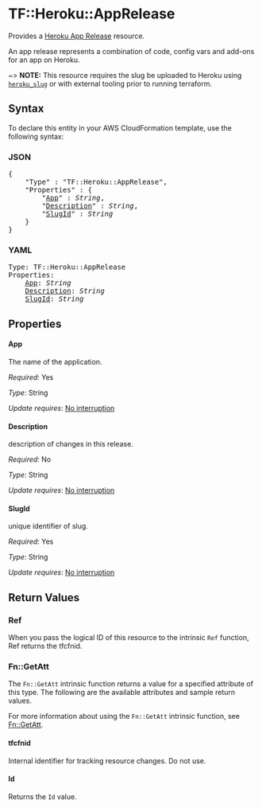 # TF::Heroku::AppRelease

Provides a [Heroku App Release](https://devcenter.heroku.com/articles/platform-api-reference#release)
resource.

An app release represents a combination of code, config vars and add-ons for an app on Heroku.

~> **NOTE:**
This resource requires the slug be uploaded to Heroku using [`heroku_slug`](slug.html)
or with external tooling prior to running terraform.

## Syntax

To declare this entity in your AWS CloudFormation template, use the following syntax:

### JSON

<pre>
{
    "Type" : "TF::Heroku::AppRelease",
    "Properties" : {
        "<a href="#app" title="App">App</a>" : <i>String</i>,
        "<a href="#description" title="Description">Description</a>" : <i>String</i>,
        "<a href="#slugid" title="SlugId">SlugId</a>" : <i>String</i>
    }
}
</pre>

### YAML

<pre>
Type: TF::Heroku::AppRelease
Properties:
    <a href="#app" title="App">App</a>: <i>String</i>
    <a href="#description" title="Description">Description</a>: <i>String</i>
    <a href="#slugid" title="SlugId">SlugId</a>: <i>String</i>
</pre>

## Properties

#### App

The name of the application.

_Required_: Yes

_Type_: String

_Update requires_: [No interruption](https://docs.aws.amazon.com/AWSCloudFormation/latest/UserGuide/using-cfn-updating-stacks-update-behaviors.html#update-no-interrupt)

#### Description

description of changes in this release.

_Required_: No

_Type_: String

_Update requires_: [No interruption](https://docs.aws.amazon.com/AWSCloudFormation/latest/UserGuide/using-cfn-updating-stacks-update-behaviors.html#update-no-interrupt)

#### SlugId

unique identifier of slug.

_Required_: Yes

_Type_: String

_Update requires_: [No interruption](https://docs.aws.amazon.com/AWSCloudFormation/latest/UserGuide/using-cfn-updating-stacks-update-behaviors.html#update-no-interrupt)

## Return Values

### Ref

When you pass the logical ID of this resource to the intrinsic `Ref` function, Ref returns the tfcfnid.

### Fn::GetAtt

The `Fn::GetAtt` intrinsic function returns a value for a specified attribute of this type. The following are the available attributes and sample return values.

For more information about using the `Fn::GetAtt` intrinsic function, see [Fn::GetAtt](https://docs.aws.amazon.com/AWSCloudFormation/latest/UserGuide/intrinsic-function-reference-getatt.html).

#### tfcfnid

Internal identifier for tracking resource changes. Do not use.

#### Id

Returns the <code>Id</code> value.


